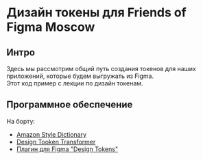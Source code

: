 # Дизайн токены для Friends of Figma Moscow
## Интро
Здесь мы рассмотрим общий путь создания токенов для наших приложений, которые будем выгружать из Figma.  
Этот код пример с лекции по дизайн токенам.

## Программное обеспечение
На борту:
* [Amazon Style Dictionary](https://amzn.github.io/style-dictionary/#/quick_start)
* [Design Tooken Transformer](https://github.com/lukasoppermann/design-token-transformer)
* [Плагин для Figma "Design Tokens"](https://www.figma.com/community/plugin/888356646278934516/Design-Tokens)